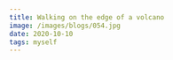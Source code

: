 ```yaml
---
title: Walking on the edge of a volcano
image: /images/blogs/054.jpg
date: 2020-10-10
tags: myself
---
```

